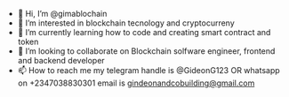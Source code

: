 - 👋 Hi, I’m @gimablochain
- 👀 I’m interested in blockchain tecnology and cryptocurreny
- 🌱 I’m currently learning how to code and creating smart contract and token
- 💞️ I’m looking to collaborate on Blockchain solfware engineer, frontend and backend developer
- 📫 How to reach me my telegram handle is @GideonG123 OR whatsapp on +2347038830301 email is gindeonandcobuilding@gmail.com

<!---
gimablochain/gimablochain is a ✨ special ✨ repository because its `README.md` (this file) appears on your GitHub profile.
You can click the Preview link to take a look at your changes.
--->
